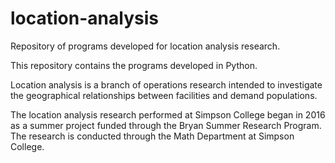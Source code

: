 # location-analysis
Repository of programs developed for location analysis research.

This repository contains the programs developed in Python.

Location analysis is a branch of operations research intended to investigate the geographical relationships between facilities and demand populations.

The location analysis research performed at Simpson College began in 2016 as a summer project funded through the Bryan Summer Research Program. The research is conducted through the Math Department at Simpson College.
